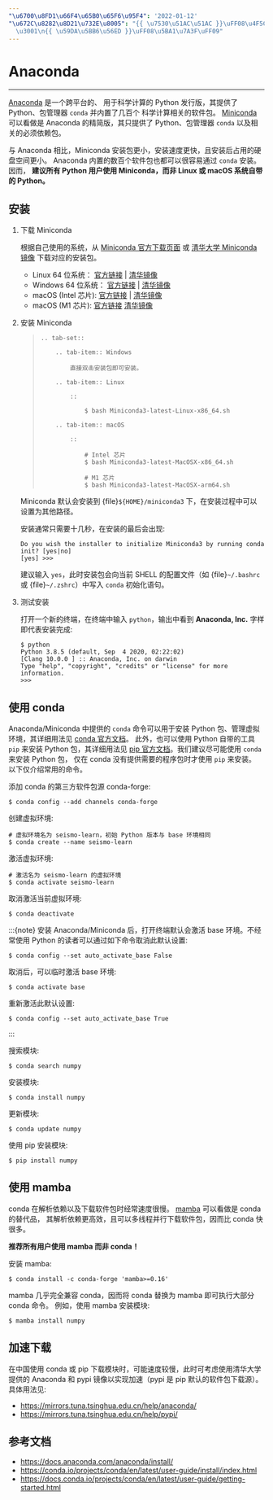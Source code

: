 ```yaml
---
"\u6700\u8FD1\u66F4\u65B0\u65F6\u95F4": '2022-01-12'
"\u672C\u8282\u8D21\u732E\u8005": "{{ \u7530\u51AC\u51AC }}\uFF08\u4F5C\u8005\uFF09\
  \u3001\n{{ \u59DA\u5BB6\u56ED }}\uFF08\u5BA1\u7A3F\uFF09"
---
```


# Anaconda

______________________________________________________________________

[Anaconda](https://www.anaconda.com/products/individual) 是一个跨平台的、
用于科学计算的 Python 发行版，其提供了 Python、包管理器 `conda` 并内置了几百个
科学计算相关的软件包。
[Miniconda](https://docs.conda.io/en/latest/miniconda.html) 可以看做是
Anaconda 的精简版，其只提供了 Python、包管理器 `conda` 以及相关的必须依赖包。

与 Anaconda 相比，Miniconda 安装包更小，安装速度更快，且安装后占用的硬盘空间更小。
Anaconda 内置的数百个软件包也都可以很容易通过 `conda` 安装。因而，
**建议所有 Python 用户使用 Miniconda，而非 Linux 或 macOS 系统自带的 Python。**

## 安装

1. 下载 Miniconda

   根据自己使用的系统，从 [Miniconda 官方下载页面](https://docs.conda.io/en/latest/miniconda.html#latest-miniconda-installer-links)
   或 [清华大学 Miniconda 镜像](https://mirrors.tuna.tsinghua.edu.cn/anaconda/miniconda/) 下载对应的安装包。

   - Linux 64 位系统：
     [官方链接](https://repo.anaconda.com/miniconda/Miniconda3-latest-Linux-x86_64.sh) |
     [清华镜像](https://mirrors.tuna.tsinghua.edu.cn/anaconda/miniconda/Miniconda3-latest-Linux-x86_64.sh)
   - Windows 64 位系统：
     [官方链接](https://repo.anaconda.com/miniconda/Miniconda3-latest-Windows-x86_64.exe) |
     [清华镜像](https://mirrors.tuna.tsinghua.edu.cn/anaconda/miniconda/Miniconda3-latest-Windows-x86_64.exe)
   - macOS (Intel 芯片):
     [官方链接](https://repo.anaconda.com/miniconda/Miniconda3-latest-MacOSX-x86_64.sh) |
     [清华镜像](https://mirrors.tuna.tsinghua.edu.cn/anaconda/miniconda/Miniconda3-latest-MacOSX-x86_64.sh)
   - macOS (M1 芯片):
     [官方链接](https://repo.anaconda.com/miniconda/Miniconda3-latest-MacOSX-arm64.sh)
     [清华镜像](https://mirrors.tuna.tsinghua.edu.cn/anaconda/miniconda/Miniconda3-latest-MacOSX-arm64.sh)

2. 安装 Miniconda

   > ```{eval-rst}
   > .. tab-set::
   >
   >     .. tab-item:: Windows
   >
   >         直接双击安装包即可安装。
   >
   >     .. tab-item:: Linux
   >
   >         ::
   >
   >             $ bash Miniconda3-latest-Linux-x86_64.sh
   >
   >     .. tab-item:: macOS
   >
   >         ::
   >
   >             # Intel 芯片
   >             $ bash Miniconda3-latest-MacOSX-x86_64.sh
   >
   >             # M1 芯片
   >             $ bash Miniconda3-latest-MacOSX-arm64.sh
   > ```

   Miniconda 默认会安装到 {file}`${HOME}/miniconda3` 下，在安装过程中可以
   设置为其他路径。

   安装通常只需要十几秒，在安装的最后会出现:

   ```
   Do you wish the installer to initialize Miniconda3 by running conda init? [yes|no]
   [yes] >>>
   ```

   建议输入 `yes`，此时安装包会向当前 SHELL 的配置文件（如 {file}`~/.bashrc`
   或 {file}`~/.zshrc`）中写入 `conda` 初始化语句。

3. 测试安装

   打开一个新的终端，在终端中输入 `python`，输出中看到 **Anaconda, Inc.**
   字样即代表安装完成:

   ```
   $ python
   Python 3.8.5 (default, Sep  4 2020, 02:22:02)
   [Clang 10.0.0 ] :: Anaconda, Inc. on darwin
   Type "help", "copyright", "credits" or "license" for more information.
   >>>
   ```

## 使用 conda

Anaconda/Miniconda 中提供的 `conda` 命令可以用于安装 Python 包、管理虚拟环境，其详细用法见
[conda 官方文档](https://docs.conda.io/projects/conda/en/latest/index.html)。
此外，也可以使用 Python 自带的工具 `pip` 来安装 Python 包，其详细用法见
[pip 官方文档](https://pip.pypa.io/en/stable/)。我们建议尽可能使用 `conda` 来安装 Python 包，
仅在 conda 没有提供需要的程序包时才使用 `pip` 来安装。
以下仅介绍常用的命令。

添加 conda 的第三方软件包源 conda-forge:

```
$ conda config --add channels conda-forge
```

创建虚拟环境:

```
# 虚拟环境名为 seismo-learn，初始 Python 版本与 base 环境相同
$ conda create --name seismo-learn
```

激活虚拟环境:

```
# 激活名为 seismo-learn 的虚拟环境
$ conda activate seismo-learn
```

取消激活当前虚拟环境:

```
$ conda deactivate
```

:::{note}
安装 Anaconda/Miniconda 后，打开终端默认会激活 base 环境。不经常使用
Python 的读者可以通过如下命令取消此默认设置:

```
$ conda config --set auto_activate_base False
```

取消后，可以临时激活 base 环境:

```
$ conda activate base
```

重新激活此默认设置:

```
$ conda config --set auto_activate_base True
```
:::

搜索模块:

```
$ conda search numpy
```

安装模块:

```
$ conda install numpy
```

更新模块:

```
$ conda update numpy
```

使用 pip 安装模块:

```
$ pip install numpy
```

## 使用 mamba

conda 在解析依赖以及下载软件包时经常速度很慢。
[mamba](https://github.com/mamba-org/mamba) 可以看做是 conda 的替代品，
其解析依赖更高效，且可以多线程并行下载软件包，因而比 conda 快很多。

**推荐所有用户使用 mamba 而非 conda！**

安装 mamba:

```
$ conda install -c conda-forge 'mamba>=0.16'
```

mamba 几乎完全兼容 conda，因而将 conda 替换为 mamba 即可执行大部分 conda 命令。
例如，使用 mamba 安装模块:

```
$ mamba install numpy
```

## 加速下载

在中国使用 conda 或 pip 下载模块时，可能速度较慢，此时可考虑使用清华大学提供的 Anaconda 和 pypi
镜像以实现加速（pypi 是 pip 默认的软件包下载源）。具体用法见:

- <https://mirrors.tuna.tsinghua.edu.cn/help/anaconda/>
- <https://mirrors.tuna.tsinghua.edu.cn/help/pypi/>

## 参考文档

- <https://docs.anaconda.com/anaconda/install/>
- <https://conda.io/projects/conda/en/latest/user-guide/install/index.html>
- <https://docs.conda.io/projects/conda/en/latest/user-guide/getting-started.html>
